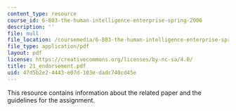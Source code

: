```yaml
---
content_type: resource
course_id: 6-803-the-human-intelligence-enterprise-spring-2006
description: ''
file: null
file_location: /coursemedia/6-803-the-human-intelligence-enterprise-spring-2006/47d5b2e24443e07d103edadc740cd45e_21_endorsement.pdf
file_type: application/pdf
layout: pdf
license: https://creativecommons.org/licenses/by-nc-sa/4.0/
title: 21_endorsement.pdf
uid: 47d5b2e2-4443-e07d-103e-dadc740cd45e
---
```

This resource contains information about the related paper and the guidelines for the assignment.
